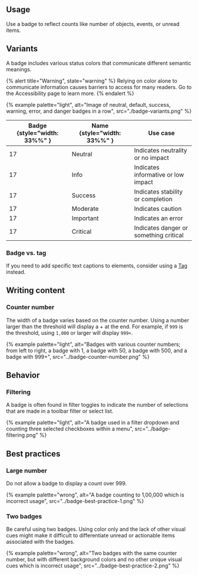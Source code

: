 ## Usage 
Use a badge to reflect counts like number of objects, events, or unread items.

## Variants

A badge includes various status colors that communicate different semantic 
meanings.

{% alert title="Warning", state="warning" %}
Relying on color alone to communicate information causes barriers to access for 
many readers. Go to the Accessibility page to learn more.
{% endalert %}

{% example palette="light",
          alt="Image of neutral, default, success, warning, error, and danger 
          badges in a row",
          src="./badge-variants.png" %}

| Badge {style="width: 33%%" }             | Name {style="width: 33%%" } | Use case                               |
| ---------------------------------------- | --------------------------- | -------------------------------------- |
| <rh-badge>17<rh-badge>                   | Neutral                     | Indicates neutrality or no impact      |
| <rh-badge state="info">17<rh-badge>      | Info                        | Indicates informative or low impact    |
| <rh-badge state="success">17<rh-badge>   | Success                     | Indicates stability or completion      |
| <rh-badge state="moderate">17<rh-badge>  | Moderate                    | Indicates caution                      |
| <rh-badge state="important">17<rh-badge> | Important                   | Indicates an error                     |
| <rh-badge state="critical">17<rh-badge>  | Critical                    | Indicates danger or something critical |

### Badge vs. tag

If you need to add specific text captions to elements, consider using a 
[Tag](/elements/tag) instead.

## Writing content

### Counter number

The width of a badge varies based on the counter number. Using a number larger 
than the threshold will display a + at the end. For example, if `999` is the 
threshold, using `1,000` or larger will display `999+`.

{% example palette="light",
  alt="Badges with various counter numbers; from left to right, a badge with 1, a badge with 50, a badge with 500, and a badge with 999+",
  src="../badge-counter-number.png" %}



## Behavior
### Filtering
A badge is often found in filter toggles to indicate the number of selections 
that are made in a toolbar filter or select list.

{% example palette="light",
          alt="A badge used in a filter dropdown and counting three selected checkboxes within a menu",
          src="../badge-filtering.png" %}


## Best practices

### Large number

Do not allow a badge to display a count over 999.

{% example palette="wrong",
          alt="A badge counting to 1,00,000 which is incorrect usage",
          src="../badge-best-practice-1.png" %}


### Two badges

Be careful using two badges. Using color only and the lack of other visual cues 
might make it difficult to differentiate unread or actionable items associated 
with the badges.

{% example palette="wrong",
          alt="Two badges with the same counter number, but with different background colors and no other unique visual cues which is incorrect usage",
          src="../badge-best-practice-2.png" %}
